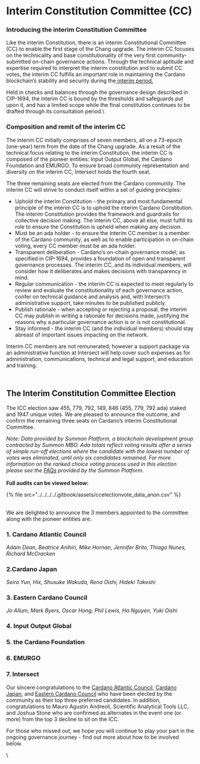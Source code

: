 # Interim Constitution Committee (CC)

### Introducing the interim Constitution Committee

Like the interim Constitution, there is an interim Constitutional Committee (CC) to enable the first stage of the Chang upgrade. The interim CC focuses on the technicality and base constitutionality of the very first community-submitted on-chain governance actions. Through the technical aptitude and expertise required to interpret the interim constitution and to submit CC votes, the interim CC fulfills an important role in maintaining the Cardano blockchain’s stability and security during the[ interim period.](https://www.intersectmbo.org/news/cardanos-governance-key-terms-and-milestones)

Held in checks and balances through the governance design described in CIP-1694, the interim CC is bound by the thresholds and safeguards put upon it, and has a limited scope while the final constitution continues to be drafted through its consultation period.\


### Composition and remit of the interim CC

The interim CC initially comprises of seven members, all on a 73-epoch (one-year) term from the date of the Chang upgrade. As a result of the technical focus relating to the interim Constitution, the interim CC is composed of the pioneer entities: Input Output Global, the Cardano Foundation and EMURGO. To ensure broad community representation and diversity on the interim CC, Intersect holds the fourth seat.

The three remaining seats are elected from the Cardano community. The interim CC will strive to conduct itself within a set of guiding principles:

* Uphold the interim Constitution - the primary and most fundamental principle of the interim CC is to uphold the interim Cardano Constitution. The interim Constitution provides the framework and guardrails for collective decision making. The interim CC, above all else, must fulfill its role to ensure the Constitution is upheld when making any decision.
* Must be an ada holder - to ensure the interim CC member is a member of the Cardano community, as well as to enable participation in on-chain voting, every CC member must be an ada holder.
* Transparent deliberation - Cardano’s on-chain governance model, as specified in CIP-1694, provides a foundation of open and transparent governance processes. The interim CC, and its individual members, will consider how it deliberates and makes decisions with transparency in mind.
* Regular communication - the interim CC is expected to meet regularly to review and evaluate the constitutionality of each governance action, confer on technical guidance and analysis and, with Intersect’s administrative support, take minutes to be published publicly.
* Publish rationale - when accepting or rejecting a proposal, the interim CC may publish in writing a rationale for decisions made, justifying the reasons why a particular governance action is or is not constitutional.
* Stay informed - the interim CC (and the individual members) should stay abreast of important issues impacting on the network.

Interim CC members are not remunerated; however a support package via an administrative function at Intersect will help cover such expenses as for administration, communications, technical and legal support, and education and training.

\
The Interim Constitution Committee Election
-------------------------------------------

The ICC election saw 455, 779, 792, 149, 846 (455, 779, 792 ada) staked and 1947 unique votes. We are pleased to announce the outcome, and confirm the remaining three seats on Cardano’s interim Constitutional Committee.

_Note: Data provided by Summon Platform, a blockchain development group contracted by Summon MBO. Ada totals reflect voting results after a series of simple run-off elections where the candidate with the lowest number of votes was eliminated, until only six candidates remained. For more information on the ranked choice voting process used in this election please see the_ [_FAQs_](https://icc-election.intersectmbo.org/faq) _provided by the Summon Platform._ \
\
**Full audits can be viewed below:**

{% file src="../../../../.gitbook/assets/ccelectionvote_data_anon.csv" %}

\
We are delighted to announce the 3 members appointed to the committee along with the pioneer entities are:

### **1. Cardano Atlantic Council**

_Adam Dean, Beatrice Anihiri, Mike Hornan, Jennifer Brito, Thiago Nunes, Richard McCracken_

### 2.**Cardano Japan**

_Seira Yun, Hix, Shusuke Wakuda, Rena Oishi, Hideki Takeshi_

### **3. Eastern Cardano Council**

_Jo Allum, Mark Byers, Oscar Hong, Phil Lewis, Ha Nguyen, Yuki Oishi_

### 4. Input Output Global

### 5. the Cardano Foundation

### 6. EMURGO

### 7. Intersect

Our sincere congratulations to the [Cardano Atlantic Council](https://intersect.gitbook.io/2024-constitutional-committee-members-election/candidates/the-cardano-atlantic-council), [Cardano Japan](https://intersect.gitbook.io/2024-constitutional-committee-members-election/candidates/cardano-japan), and [Eastern Cardano Council](https://app.gitbook.com/o/Prbm1mtkwSsGWSvG1Bfd/s/LQX9Yzpr2CgxQjPsjkZf/candidates/eastern-cardano-council) who have been elected by the community as their top three preferred candidates. In addition, congratulations to Mauro Agustín Andreoli, Scientific Analytical Tools LLC, and Joshua Stone who are confirmed as alternates in the event one (or more) from the top 3 decline to sit on the ICC.

For those who missed out, we hope you will continue to play your part in the ongoing governance journey - find out more about how to be involved below.

\
